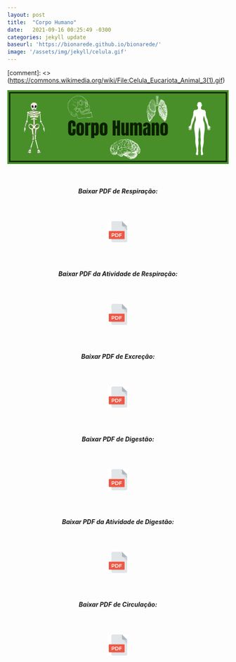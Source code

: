 ```yaml
---
layout: post
title:  "Corpo Humano"
date:   2021-09-16 00:25:49 -0300
categories: jekyll update 
baseurl: 'https://bionarede.github.io/bionarede/'
image: '/assets/img/jekyll/celula.gif'
---
```

[comment]: <> (https://commons.wikimedia.org/wiki/File:Celula_Eucariota_Animal_3(1).gif)

![CorpoHumano](/assets/img/corpo.png) 

<br>

<h5 style="text-align: center;">Baixar PDF de Respiração:</h5>

<br>

<h5 style="text-align: center;"><a href="https://drive.google.com/u/0/uc?id=1EalNaO75Hu4VaO0YzP1vWafjn6VLlHbP&export=download"><img src="/assets/img/pdf.png" width="48" height="48"></a></h5>

<br>

<h5 style="text-align: center;">Baixar PDF da Atividade de Respiração:</h5>

<br>

<h5 style="text-align: center;"><a href="https://drive.google.com/u/0/uc?id=1HG9yRcJinETw12KwYNqdoFWPy0R-REdl&export=download"><img src="/assets/img/pdf.png" width="48" height="48"></a></h5>

<br>




<h5 style="text-align: center;">Baixar PDF de Excreção:</h5>

<br>

<h5 style="text-align: center;"><a href="https://drive.google.com/u/0/uc?id=1Jrv8gFoDIzC2XZh_T3KgPZ_MPvUvWTMx&export=download"><img src="/assets/img/pdf.png" width="48" height="48"></a></h5>

<br>

<h5 style="text-align: center;">Baixar PDF de Digestão:</h5>

<br>

<h5 style="text-align: center;"><a href="https://drive.google.com/u/0/uc?id=1MzfkQwVq4JrRagIoilT3lJFeD9jwa-CY&export=download"><img src="/assets/img/pdf.png" width="48" height="48"></a></h5>

<br>

<h5 style="text-align: center;">Baixar PDF da Atividade de Digestão:</h5>

<br>

<h5 style="text-align: center;"><a href="https://drive.google.com/u/0/uc?id=1kstgwxmokZ0qxvvuNIP6NQNaxPXUaprr&export=download"><img src="/assets/img/pdf.png" width="48" height="48"></a></h5>

<br>

<h5 style="text-align: center;">Baixar PDF de Circulação:</h5>

<br>

<h5 style="text-align: center;"><a href="https://drive.google.com/u/0/uc?id=1-hVQt62IINgoZiAR5V4s--BijgZV8hrt&export=download"><img src="/assets/img/pdf.png" width="48" height="48"></a></h5>

<br>


